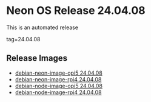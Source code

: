 # Neon OS Release 24.04.08
This is an automated release

tag=24.04.08

## Release Images
- [debian-neon-image-opi5 24.04.08](https://2222.us/app/files/neon_images/core/opi5/master/debian-neon-image-opi5_2024-04-08_16_58.img.xz)
- [debian-neon-image-rpi4 24.04.08](https://2222.us/app/files/neon_images/core/rpi4/master/debian-neon-image-rpi4_2024-04-08_16_58.img.xz)
- [debian-node-image-opi5 24.04.08](https://2222.us/app/files/neon_images/node/opi5/master/debian-node-image-opi5_2024-04-08_19_28.img.xz)
- [debian-node-image-rpi4 24.04.08](https://2222.us/app/files/neon_images/node/rpi4/master/debian-node-image-rpi4_2024-04-08_19_28.img.xz)
